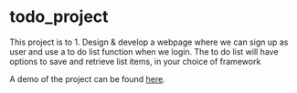 # todo_project

This project is to 1.	Design & develop a webpage where we can sign up as user and use a to do list function when we login. The to do list will have options to save and retrieve list items, in your choice of framework

A demo of the project can be found [here](https://youtu.be/40YA2Ts2MqE).
